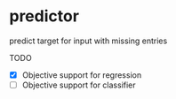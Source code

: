 # predictor
predict target for input with missing entries

TODO
- [x] Objective support for regression
- [ ] Objective support for classifier
